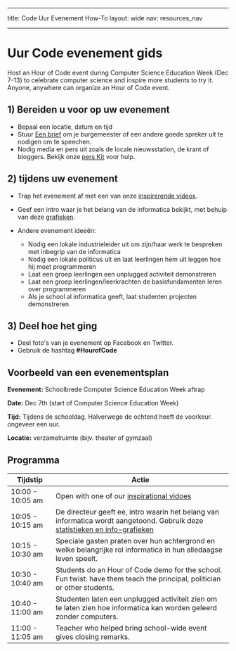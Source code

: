* * *

title: Code Uur Evenement How-To layout: wide nav: resources_nav

* * *

# Uur Code evenement gids

Host an Hour of Code event during Computer Science Education Week (Dec 7-13) to celebrate computer science and inspire more students to try it. Anyone, anywhere can organize an Hour of Code event.

## 1) Bereiden u voor op uw evenement

  * Bepaal een locatie, datum en tijd
  * Stuur [Een brief](<%= hoc_uri('https://docs.google.com/a/code.org/document/d/1eP41sKW7y0qq_JvkRIgZK8dWYICaGRZ4CCDETXa78wY/edit') %>) om je burgemeester of een andere goede spreker uit te nodigen om te speechen.
  * Nodig media en pers uit zoals de locale nieuwsstation, de krant of bloggers. Bekijk onze [pers Kit](<%= hoc_uri('/resources/press-kit') %>) voor hulp.

## 2) tijdens uw evenement

  * Trap het evenement af met een van onze [inspirerende videos](<%= hoc_uri('/resources#videos') %>).
  * Geef een intro waar je het belang van de informatica bekijkt, met behulp van deze [grafieken](<%= hoc_uri('/resources/stats') %>).   
      
    
  * Andere evenement ideeën: 
      * Nodig een lokale industrieleider uit om zijn/haar werk te bespreken met inbegrip van de informatica
      * Nodig een lokale politicus uit en laat leerlingen hem uit leggen hoe hij moet programmeren
      * Laat een groep leerlingen een unplugged activiteit demonstreren
      * Laat een groep leerlingen/leerkrachten de basisfundamenten leren over programmeren
      * Als je school al informatica geeft, laat studenten projecten demonstreren

## 3) Deel hoe het ging

  * Deel foto's van je evenement op Facebook en Twitter. 
  * Gebruik de hashtag **#HourofCode**

## Voorbeeld van een evenementsplan

**Evenement:** Schoolbrede Computer Science Education Week aftrap

**Date:** Dec 7th (start of Computer Science Education Week)

**Tijd:** Tijdens de schooldag. Halverwege de ochtend heeft de voorkeur. ongeveer een uur.

**Locatie:** verzamelruimte (bijv. theater of gymzaal)   
  


## Programma

| Tijdstip         | Actie                                                                                                                                            |
| ---------------- | ------------------------------------------------------------------------------------------------------------------------------------------------ |
| 10:00 - 10:05 am | Open with one of our [inspirational vidoes](http://hourofcode.com/us/resources#videos)                                                           |
| 10:05 - 10:15 am | De directeur geeft ee, intro waarin het belang van informatica wordt aangetoond. Gebruik deze [statistieken en info-grafieken](/resources/stats) |
| 10:15 - 10:30 am | Speciale gasten praten over hun achtergrond en welke belangrijke rol informatica in hun alledaagse leven speelt.                                 |
| 10:30 - 10:40 am | Students do an Hour of Code demo for the school. Fun twist: have them teach the principal, politician or other students.                         |
| 10:40 - 11:00 am | Studenten laten een unplugged activiteit zien om te laten zien hoe informatica kan worden geleerd zonder computers.                              |
| 11:00 - 11:05 am | Teacher who helped bring school-wide event gives closing remarks.                                                                                |